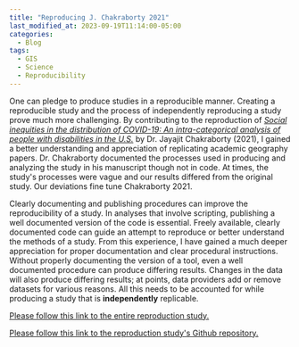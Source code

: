 ```yaml
---
title: "Reproducing J. Chakraborty 2021"
last_modified_at: 2023-09-19T11:14:00-05:00
categories:
  - Blog
tags:
  - GIS
  - Science
  - Reproducibility
---
```


One can pledge to produce studies in a reproducible manner. Creating a reproducible study and the process of independently reproducing a study prove much more challenging. 
By contributing to the reproduction of [*Social inequities in the distribution of COVID-19: An intra-categorical analysis of people with disabilities in the U.S.*](https://doi.org/10.1016/j.dhjo.2020.101007) by Dr. Jayajit Chakraborty (2021), I gained a better understanding and appreciation of replicating academic geography papers. 
Dr. Chakraborty documented the processes used in producing and analyzing the study in his manuscript though not in code. 
At times, the study's processes were vague and our results differed from the original study.
Our deviations fine tune Chakraborty 2021. 

Clearly documenting and publishing procedures can improve the reproducibility of a study.
In analyses that involve scripting, publishing a well documented version of the code is essential. 
Freely available, clearly documented code can guide an attempt to reproduce or better understand the methods of a study. 
From this experience, I have gained a much deeper appreciation for proper documentation and clear procedural instructions.
Without properly documenting the version of a tool, even a well documented procedure can produce differing results. 
Changes in the data will also produce differing results; at points, data providers add or remove datasets for various reasons. 
All this needs to be accounted for while producing a study that is **independently** replicable.  

[Please follow this link to the entire reproduction study.](https://t-sutter.github.io/RPr-Chakraborty-2021/) 

[Please follow this link to the reproduction study's Github repository.](https://github.com/t-sutter/RPr-Chakraborty-2021.git)
